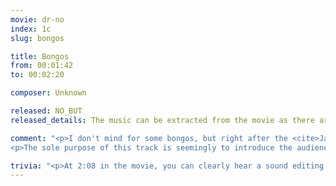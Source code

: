 ```yaml
---
movie: dr-no
index: 1c
slug: bongos

title: Bongos
from: 00:01:42
to: 00:02:20

composer: Unknown

released: NO_BUT
released_details: The music can be extracted from the movie as there are no sound effects.

comment: "<p>I don't mind for some bongos, but right after the <cite>James Bond Theme</cite>, this is quite a dramatic tone shift we get here.</p>
<p>The sole purpose of this track is seemingly to introduce the audience to Jamaica, along with the dancers on the screen, and probably to smoothen the transition between the <cite>James Bond Theme</cite> and <cite>Three Blind Mice</cite>.</p>"

trivia: "<p>At 2:08 in the movie, you can clearly hear a sound editing mistake. <cite>Three Blind Mice</cite> starts over the bongos then immediatly stops. It comes back for good, 10 seconds after this false start. You can't unhear it.</p>"
---
```

